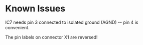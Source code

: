 Known Issues
===========

IC7 needs pin 3 connected to isolated ground (AGND) -- pin 4 is convenient.

The pin labels on connector X1 are reversed!
